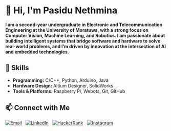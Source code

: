 # 👋 Hi, I'm Pasidu Nethmina

**I am a second-year undergraduate in Electronic and Telecommunication Engineering at the University of Moratuwa, with a strong focus on Computer Vision, Machine Learning, and Robotics. I am passionate about building intelligent systems that bridge software and hardware to solve real-world problems, and I’m driven by innovation at the intersection of AI and embedded technologies.**

## 🔧 Skills

- **Programming:** C/C++, Python, Arduino, Java
- **Hardware Design:** Altium Designer, SolidWorks
- **Tools & Platforms:** Raspberry Pi, Webots, Git, GitHub  

## 📫 Connect with Me

[![Email](https://img.shields.io/badge/Email-D14836?style=flat&logo=gmail&logoColor=white)](mailto:mapasidun@gmail.com)
&nbsp;
[![LinkedIn](https://img.shields.io/badge/LinkedIn-0A66C2?style=flat&logo=linkedin&logoColor=white)](https://www.linkedin.com/in/pasidu-nethmina-62630a325/)
&nbsp;
[![HackerRank](https://img.shields.io/badge/HackerRank-2EC866?style=flat&logo=hackerrank&logoColor=white)](https://www.hackerrank.com/profile/nethminapasidu8)
&nbsp;
[![Instagram](https://img.shields.io/badge/Instagram-E4405F?style=flat&logo=instagram&logoColor=white)](https://instagram.com/pasidunethmina)
&nbsp;
